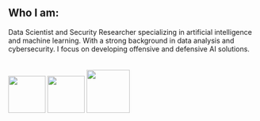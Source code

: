## Who I am:
Data Scientist and Security Researcher specializing in artificial intelligence and machine learning. With a strong background in data analysis and cybersecurity. I focus on developing offensive and defensive AI solutions.
<br>
<br>
<br>
<img src="https://github.com/user-attachments/assets/e11f8d82-e55a-442c-aa9c-1c2feb894a0d" width="75" height="75" />
<img src="https://github.com/user-attachments/assets/95f603dc-a13c-4f5c-8d88-82e84945e3d1" width="75" height="75" />
<img src="https://github.com/user-attachments/assets/8dadd17f-450a-40d4-962e-b7a1711a2d02" width="87" height="87" />
